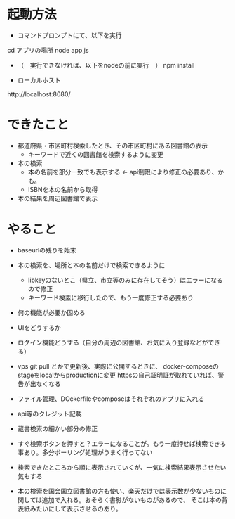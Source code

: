 # 起動方法
- コマンドプロンプトにて、以下を実行

cd アプリの場所
node app.js

- （　実行できなければ、以下をnodeの前に実行　）
npm install


- ローカルホスト

http://localhost:8080/


# できたこと

- 都道府県・市区町村検索したとき、その市区町村にある図書館の表示
  - キーワードで近くの図書館を検索するように変更
- 本の検索
  - 本の名前を部分一致でも表示する <- api制限により修正の必要あり、かも。
  - ISBNを本の名前から取得
- 本の結果を周辺図書館で表示

# やること

- baseurlの残りを始末

- 本の検索を、場所と本の名前だけで検索できるように
  - libkeyのないとこ（県立、市立等のみに存在してそう）はエラーになるので修正
  - キーワード検索に移行したので、もう一度修正する必要あり

- 何の機能が必要か固める
- UIをどうするか
- ログイン機能どうする（自分の周辺の図書館、お気に入り登録などができる）


- vps
git pull とかで更新後、実際に公開するときに、
docker-composeのstageをlocalからproductionに変更
httpsの自己証明証が取れていれば、警告が出なくなる

- ファイル管理、DOckerfileやcomposeはそれぞれのアプリに入れる

- api等のクレジット記載

- 蔵書検索の細かい部分の修正
 - すぐ検索ボタンを押すと？エラーになることが。もう一度押せば検索できる事あり。多分ボーリング処理がうまく行ってない
 - 検索できたところから順に表示されていくが、一気に検索結果表示させたい気もする

- 本の検索を国会国立図書館の方も使い、楽天だけでは表示数が少ないものに関しては追加で入れる。おそらく書影がないものがあるので、
  そこは本の背表紙みたいにして表示させるのあり。